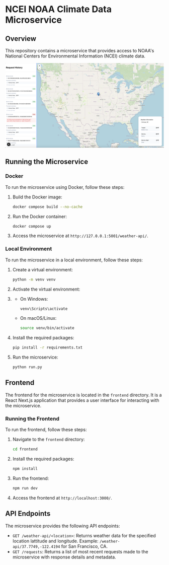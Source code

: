 # NCEI NOAA Climate Data Microservice

## Overview

This repository contains a microservice that provides access to NOAA's National Centers for Environmental Information (NCEI) climate data.

![Screenshot](https://github.com/gmoissey/noaa-microservice/blob/main/screenshot.png)

## Running the Microservice

### Docker

To run the microservice using Docker, follow these steps:

1. Build the Docker image:

   ```bash
   docker compose build --no-cache
   ```

2. Run the Docker container:

   ```bash
   docker compose up
   ```

3. Access the microservice at `http://127.0.0.1:5001/weather-api/`.

### Local Environment

To run the microservice in a local environment, follow these steps:

1. Create a virtual environment:

   ```bash
   python -m venv venv
   ```

2. Activate the virtual environment:
3. 
   - On Windows:

     ```bash
     venv\Scripts\activate
     ```

   - On macOS/Linux:

     ```bash
     source venv/bin/activate
     ```

4. Install the required packages:

    ```bash
    pip install -r requirements.txt
    ```

5. Run the microservice:

    ```bash
    python run.py
    ```

## Frontend

The frontend for the microservice is located in the `frontend` directory. It is a React Next.js application that provides a user interface for interacting with the microservice.

### Running the Frontend

To run the frontend, follow these steps:
1. Navigate to the `frontend` directory:

   ```bash
   cd frontend
   ```

2. Install the required packages:

   ```bash
   npm install
   ```

3. Run the frontend:

   ```bash
   npm run dev
   ```

4. Access the frontend at `http://localhost:3000/`.

## API Endpoints

The microservice provides the following API endpoints:

- `GET /weather-api/<location>`: Returns weather data for the specified location lattitude and longitude. Example: `/weather-api/37.7749,-122.4194` for San Francisco, CA.
- `GET /requests`: Returns a list of most recent requests made to the microservice with response details and metadata.
